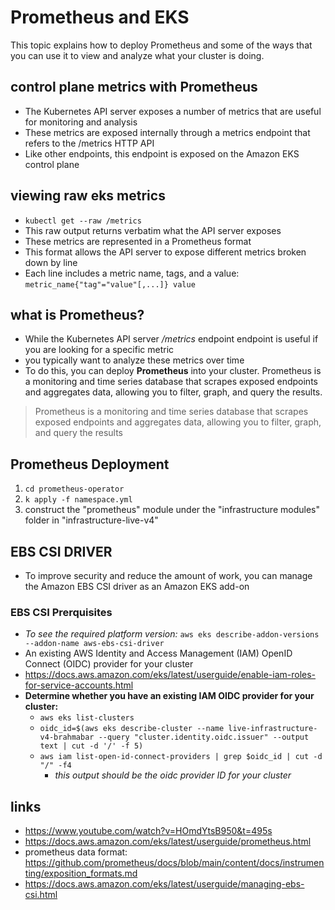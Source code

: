 
# Prometheus and EKS
This topic explains how to deploy Prometheus and some of the ways that you can use it to view and analyze what your cluster is doing.

## control plane metrics with Prometheus
- The Kubernetes API server exposes a number of metrics that are useful for monitoring and analysis
- These metrics are exposed internally through a metrics endpoint that refers to the /metrics HTTP API
- Like other endpoints, this endpoint is exposed on the Amazon EKS control plane

## viewing raw eks metrics
- `kubectl get --raw /metrics`
- This raw output returns verbatim what the API server exposes
- These metrics are represented in a Prometheus format
- This format allows the API server to expose different metrics broken down by line
- Each line includes a metric name, tags, and a value: `metric_name{"tag"="value"[,...]} value`

## what is Prometheus?
- While the Kubernetes API server */metrics* endpoint endpoint is useful if you are looking for a specific metric
- you typically want to analyze these metrics over time
- To do this, you can deploy **Prometheus** into your cluster. Prometheus is a monitoring and time series database that scrapes exposed endpoints and aggregates data, allowing you to filter, graph, and query the results.

> Prometheus is a monitoring and time series database that scrapes exposed endpoints and aggregates data, allowing you to filter, graph, and query the results

## Prometheus Deployment
1. `cd prometheus-operator`
2. `k apply -f namespace.yml`
3. construct the "prometheus" module under the "infrastructure modules" folder in "infrastructure-live-v4"


## EBS CSI DRIVER
- To improve security and reduce the amount of work, you can manage the Amazon EBS CSI driver as an Amazon EKS add-on
### EBS CSI Prerquisites
- *To see the required platform version:*  `aws eks describe-addon-versions --addon-name aws-ebs-csi-driver`
- An existing AWS Identity and Access Management (IAM) OpenID Connect (OIDC) provider for your cluster
- https://docs.aws.amazon.com/eks/latest/userguide/enable-iam-roles-for-service-accounts.html
- **Determine whether you have an existing IAM OIDC provider for your cluster:**
  + `aws eks list-clusters`
  + `oidc_id=$(aws eks describe-cluster --name live-infrastructure-v4-brahmabar --query "cluster.identity.oidc.issuer" --output text | cut -d '/' -f 5)`
  + `aws iam list-open-id-connect-providers | grep $oidc_id | cut -d "/" -f4`
    - *this output should be the oidc provider ID for your cluster*

## links
- https://www.youtube.com/watch?v=HOmdYtsB950&t=495s
- https://docs.aws.amazon.com/eks/latest/userguide/prometheus.html
- prometheus data format: https://github.com/prometheus/docs/blob/main/content/docs/instrumenting/exposition_formats.md
- https://docs.aws.amazon.com/eks/latest/userguide/managing-ebs-csi.html

